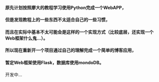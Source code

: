 #### 原先计划按照廖大的教程学习使用Python完成一个WebAPP，
#### 但是发现教程上的一些东西不太适合自己的一些习惯，
#### 而且在实际中基本不太可能会是这样的一个实现方式（比较底层，还实现一个Web框架什么鬼...）。
#### 所以现在重新开一个项目通过自己的理解完成一个简单的博客应用，
#### 暂定Web框架使用Flask，数据库使用mondoDB。

开发中...